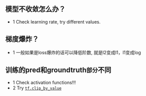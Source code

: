 ## 模型不收敛怎么办？
* 1 Check learning rate, try different values.

## 梯度爆炸？
* 1 一般如果是loss爆炸的话可以降低阶数, 就是l2变成l1，l1变成log 

## 训练的pred和groundtruth`部分`不同
* 1 Check activation functions!!!
* 2 Try [`tf.clip_by_value`](https://www.tensorflow.org/versions/r2.0/api_docs/python/tf/clip_by_value)
